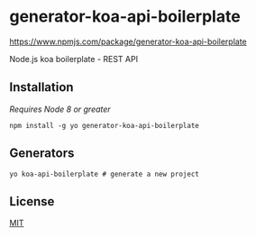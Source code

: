# generator-koa-api-boilerplate
<https://www.npmjs.com/package/generator-koa-api-boilerplate>

Node.js koa boilerplate - REST API   

## Installation

_Requires Node 8 or greater_

```shell
npm install -g yo generator-koa-api-boilerplate
```

## Generators

```shell
yo koa-api-boilerplate # generate a new project
```

## License
[MIT](LICENSE)
